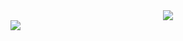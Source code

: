 <div align="center">
  <a href="https://jyao.dev/" target="_blank" rel="noopener">
    <img src="https://capsule-render.vercel.app/api?type=waving&color=gradient&height=250&section=header&text=Jerry%20Yao&fontSize=50&fontAlignY=30&desc=Software%20Engineer%20|%20jyao.dev&descAlignY=50"/>
  </a>
</div>

<a href="https://jyao.dev/" target="_blank" rel="noopener">
  <img src="https://hits-app.vercel.app/hits?url=https%3A%2F%2Fgithub.com%2Fxenophloxic&label=visits"/>
</a>
